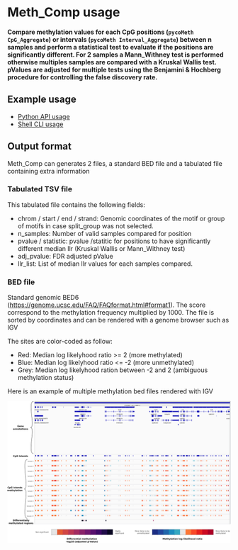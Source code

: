 # Meth_Comp usage

**Compare methylation values for each CpG positions (`pycoMeth CpG_Aggregate`) or intervals (`pycoMeth Interval_Aggregate`) between n samples and perform a statistical test to evaluate if the positions are significantly different. For 2 samples a Mann_Withney test is performed otherwise multiples samples are compared with a Kruskal Wallis test. pValues are adjusted for multiple tests using the Benjamini & Hochberg procedure for controlling the false discovery rate.**

## Example usage

* [Python API usage](https://a-slide.github.io/pycoMeth/Meth_Comp/API_usage/)
* [Shell CLI usage](https://a-slide.github.io/pycoMeth/Meth_Comp/CLI_usage/)

## Output format

Meth_Comp can generates 2 files, a standard BED file and a tabulated file containing extra information

### Tabulated TSV file

This tabulated file contains the following fields:

* chrom / start / end / strand: Genomic coordinates of the motif or group of motifs in case split_group was not selected.
* n_samples: Number of valid samples compared for position
* pvalue / statistic: pvalue /statitic for positions to have significantly different median llr (Kruskal Wallis or Mann_Withney test)
* adj_pvalue: FDR adjusted pValue
* llr_list: List of median llr values for each samples compared.

### BED file

Standard genomic BED6 (https://genome.ucsc.edu/FAQ/FAQformat.html#format1). The score correspond to the methylation frequency multiplied by 1000. The file is sorted by coordinates and can be rendered with a genome browser such as IGV

The sites are color-coded as follow:

* Red: Median log likelyhood ratio >= 2 (more methylated)
* Blue: Median log likelyhood ratio <= -2 (more unmethylated)
* Grey: Median log likelyhood ration between -2 and 2 (ambiguous methylation status)

Here is an example of multiple methylation bed files rendered with IGV

![Example Bed Files](../pictures/Meth_Comp.png)
